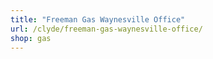 ```yaml
---
title: "Freeman Gas Waynesville Office"
url: /clyde/freeman-gas-waynesville-office/
shop: gas
---
```

